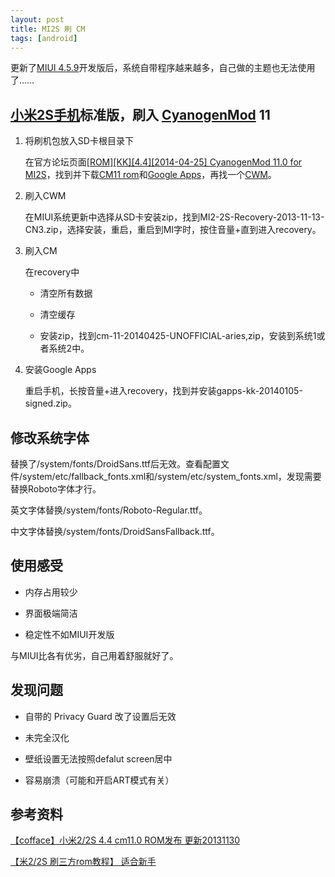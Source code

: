 ```yaml
---
layout: post
title: MI2S 刷 CM
tags: [android]
---
```


更新了[MIUI 4.5.9][1]开发版后，系统自带程序越来越多，自己做的主题也无法使用了……

## [小米2S手机][2]标准版，刷入 [CyanogenMod][3] 11

1. 将刷机包放入SD卡根目录下

    在官方论坛页面[\[ROM\]\[KK\]\[4.4\]\[2014-04-25\] CyanogenMod 11.0 for
MI2S][4]，找到并下载[CM11 rom][5]和[Google Apps][6]，再找一个[CWM][7]。

2. 刷入CWM

    在MIUI系统更新中选择从SD卡安装zip，找到MI2-2S-Recovery-2013-11-13-CN3.zip，选择安装，重启，重启到MI字时，按住音量+直到进入recovery。

3. 刷入CM

    在recovery中

    - 清空所有数据

    - 清空缓存

    - 安装zip，找到cm-11-20140425-UNOFFICIAL-aries,zip，安装到系统1或者系统2中。

4. 安装Google Apps

    重启手机，长按音量+进入recovery，找到并安装gapps-kk-20140105-signed.zip。

## 修改系统字体

替换了/system/fonts/DroidSans.ttf后无效。查看配置文件/system/etc/fallback_fonts.xml和/system/etc/system_fonts.xml，发现需要替换Roboto字体才行。

英文字体替换/system/fonts/Roboto-Regular.ttf。

中文字体替换/system/fonts/DroidSansFallback.ttf。

## 使用感受

- 内存占用较少

- 界面极端简洁

- 稳定性不如MIUI开发版

与MIUI比各有优劣，自己用着舒服就好了。

## 发现问题

- 自带的 Privacy Guard 改了设置后无效

- 未完全汉化

- 壁纸设置无法按照defalut screen居中

- 容易崩溃（可能和开启ART模式有关）

## 参考资料

[【cofface】小米2/2S 4.4 cm11.0 ROM发布 更新20131130][8]

[【米2/2S 刷三方rom教程】 适合新手][9]


  [1]: http://www.miui.com/thread-1751929-1-1.html
  [2]: http://www.mi.com/mi2s/
  [3]: http://www.cyanogenmod.org/
  [4]: http://xiaomi.eu/community/threads/rom-kk-4-4-2014-04-25-cyanogenmod-11-0.22927/
  [5]: http://d-h.st/users/M1cha/?fld_id=28956#files
  [6]: http://wiki.cyanogenmod.org/w/Google_Apps
  [7]: http://d-h.st/users/M1cha/?fld_id=11289#files
  [8]: http://blog.cofface.com/archives/625.html
  [9]: http://bbs.xiaomi.cn/thread-7761124-1-1.html
